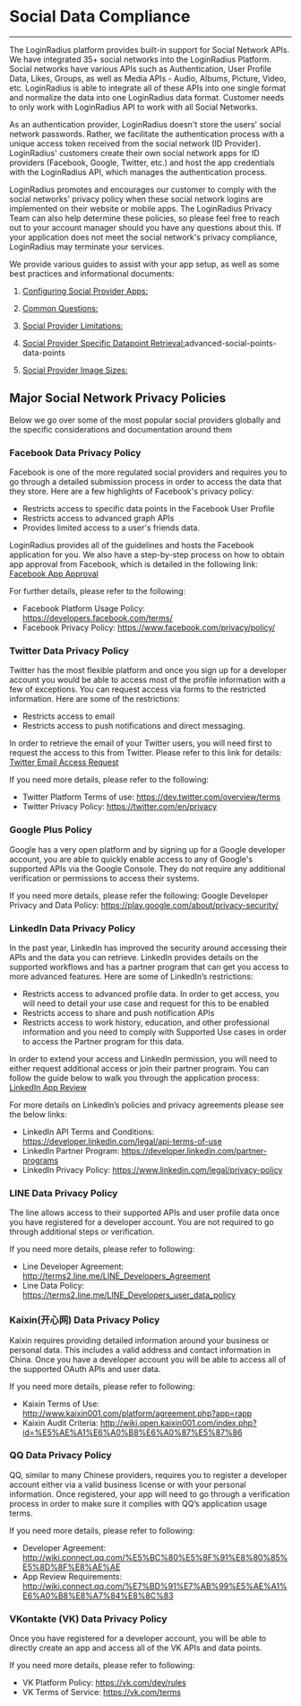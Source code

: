 Social Data Compliance
====
-----
The LoginRadius platform provides built-in support for Social Network APIs. We have integrated 35+ social networks into the LoginRadius Platform. Social networks have various APIs such as Authentication, User Profile Data, Likes, Groups, as well as Media APIs - Audio, Albums, Picture, Video, etc. LoginRadius is able to integrate all of these APIs into one single format and normalize the data into one LoginRadius data format. Customer needs to only work with LoginRadius API to work with all Social Networks.

As an authentication provider, LoginRadius doesn't store the users' social network passwords. Rather, we facilitate the authentication process with a unique access token received from the social network (ID Provider). LoginRadius' customers create their own social network apps for ID providers (Facebook, Google, Twitter, etc.) and host the app credentials with the LoginRadius API, which manages the authentication process.

LoginRadius promotes and encourages our customer to comply with the social networks' privacy policy when these social network logins are implemented on their website or mobile apps. The LoginRadius Privacy Team can also help determine these policies, so please feel free to reach out to your account manager should you have any questions about this. If your application does not meet the social network's privacy compliance, LoginRadius may terminate your services.

We provide various guides to assist with your app setup, as well as some best practices and informational documents: 

1. [Configuring Social Provider Apps:](https://www.loginradius.com/legacy/docs/api/v2/admin-console/social-provider/configure-social-apps/)

2. [Common Questions:](https://www.loginradius.com/legacy/docs/development/social-network/social-provider-faqs)

3. [Social Provider Limitations:](https://www.loginradius.com/legacy/docs/development/social-network/social-networks-limitations)

4. [Social Provider Specific Datapoint Retrieval:](https://www.loginradius.com/legacy/docs/authentication/quick-start/social-login/)advanced-social-points-data-points

5. [Social Provider Image Sizes:](https://www.loginradius.com/legacy/docs/development/social-network/social-networks-image-size)

## Major Social Network Privacy Policies
Below we go over some of the most popular social providers globally and the specific considerations and documentation around them

### Facebook Data Privacy Policy

Facebook is one of the more regulated social providers and requires you to go through a detailed submission process in order to access the data that they store. Here are a few highlights of Facebook's privacy policy:

- Restricts access to specific data points in the Facebook User Profile
- Restricts access to advanced graph APIs
- Provides limited access to a user's friends data.

LoginRadius provides all of the guidelines and hosts the Facebook application for you. We also have a step-by-step process on how to obtain app approval from Facebook, which is detailed in the following link: [Facebook App Approval](https://www.loginradius.com/legacy/docs/development/social-network/facebook-app-review)

For further details, please refer to the following:

- Facebook Platform Usage Policy: https://developers.facebook.com/terms/
- Facebook Privacy Policy: https://www.facebook.com/privacy/policy/

### Twitter Data Privacy Policy
Twitter has the most flexible platform and once you sign up for a developer account you would be able to access most of the profile information with a few of exceptions. You can request access via forms to the restricted information. Here are some of the restrictions:

- Restricts access to email
- Restricts access to push notifications and direct messaging.

In order to retrieve the email of your Twitter users, you will need first to request the access to this from Twitter. Please refer to this link for details: [Twitter Email Access Request](https://www.loginradius.com/legacy/docs/api/v2/admin-console/social-provider/app-reviews/twitter-app-review#howtorequestemailaddressesfromtwitter0)

If you need more details, please refer to the following:
- Twitter Platform Terms of use: https://dev.twitter.com/overview/terms
- Twitter Privacy Policy: https://twitter.com/en/privacy

### Google Plus Policy

Google has a very open platform and by signing up for a Google developer account, you are able to quickly enable access to any of Google's supported APIs via the Google Console. They do not require any additional verification or permissions to access their systems.

If you need more details, please refer the following:
Google Developer Privacy and Data Policy: https://play.google.com/about/privacy-security/

### LinkedIn Data Privacy Policy
In the past year, LinkedIn has improved the security around accessing their APIs and the data you can retrieve. LinkedIn provides details on the supported workflows and has a partner program that can get you access to more advanced features. Here are some of LinkedIn’s restrictions:
- Restricts access to advanced profile data. In order to get access, you will need to detail your use case and request for this to be enabled
- Restricts access to share and push notification APIs
- Restricts access to work history, education, and other professional information and you need to comply with Supported Use cases in order to access the Partner program for this data.

In order to extend your access and LinkedIn permission, you will need to either request additional access or join their partner program. You can follow the guide below to walk you through the application process: [LinkedIn App Review](https://www.loginradius.com/legacy/docs/api/v2/admin-console/social-provider/app-reviews/linkedin-app-review#howtorequestemailaddressesfromtwitter0)

For more details on LinkedIn’s policies and privacy agreements please see the below links:
- LinkedIn API Terms and Conditions: https://developer.linkedin.com/legal/api-terms-of-use
- LinkedIn Partner Program: https://developer.linkedin.com/partner-programs
- LinkedIn Privacy Policy: https://www.linkedin.com/legal/privacy-policy

### LINE Data Privacy Policy
The line allows access to their supported APIs and user profile data once you have registered for a developer account. You are not required to go through additional steps or verification.

If you need more details, please refer to following:
- Line Developer Agreement: http://terms2.line.me/LINE_Developers_Agreement
- Line Data Policy: https://terms2.line.me/LINE_Developers_user_data_policy

### Kaixin(开心网) Data Privacy Policy
Kaixin requires providing detailed information around your business or personal data. This includes a valid address and contact information in China. Once you have a developer account you will be able to access all of the supported OAuth APIs and user data.

If you need more details, please refer to following:
- Kaixin Terms of Use: http://www.kaixin001.com/platform/agreement.php?app=rapp
- Kaixin Audit Criteria: http://wiki.open.kaixin001.com/index.php?id=%E5%AE%A1%E6%A0%B8%E6%A0%87%E5%87%86

### QQ Data Privacy Policy
QQ, similar to many Chinese providers, requires you to register a developer account either via a valid business license or with your personal information. Once registered, your app will need to go through a verification process in order to make sure it complies with QQ’s application usage terms.

If you need more details, please refer to following:
- Developer Agreement: http://wiki.connect.qq.com/%E5%BC%80%E5%8F%91%E8%80%85%E5%8D%8F%E8%AE%AE
- App Review Requirements: http://wiki.connect.qq.com/%E7%BD%91%E7%AB%99%E5%AE%A1%E6%A0%B8%E8%A7%84%E8%8C%83

### VKontakte (VK) Data Privacy Policy
Once you have registered for a developer account, you will be able to directly create an app and access all of the VK APIs and data points.

If you need more details, please refer to following:
- VK Platform Policy: https://vk.com/dev/rules
- VK Terms of Service: https://vk.com/terms
